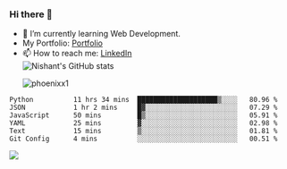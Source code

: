 ### Hi there 👋

<!--
**phoenixx1/phoenixx1** is a ✨ _special_ ✨ repository because its `README.md` (this file) appears on your GitHub profile.

Here are some ideas to get you started:

- 🔭 I’m currently working on ...
- 🌱 I’m currently learning ...
- 👯 I’m looking to collaborate on ...
- 🤔 I’m looking for help with ...
- 💬 Ask me about ...
- 📫 How to reach me: ...
- 😄 Pronouns: ...
- ⚡ Fun fact: ...
-->
- 🌱 I’m currently learning Web Development.
- My Portfolio: [Portfolio](https://phoenixx1.github.io/)
- 📫 How to reach me: [LinkedIn](https://www.linkedin.com/in/nishant-saxena-2609/)  
![Nishant's GitHub stats](https://github-readme-stats.vercel.app/api?username=phoenixx1&count_private=true)<p><img align="center" src="https://github-readme-streak-stats.herokuapp.com/?user=phoenixx1&" alt="phoenixx1" /></p>  
<!--START_SECTION:waka-->

```text
Python          11 hrs 34 mins  ████████████████████▒░░░░   80.96 %
JSON            1 hr 2 mins     █▓░░░░░░░░░░░░░░░░░░░░░░░   07.29 %
JavaScript      50 mins         █▒░░░░░░░░░░░░░░░░░░░░░░░   05.91 %
YAML            25 mins         ▓░░░░░░░░░░░░░░░░░░░░░░░░   02.98 %
Text            15 mins         ▒░░░░░░░░░░░░░░░░░░░░░░░░   01.81 %
Git Config      4 mins          ░░░░░░░░░░░░░░░░░░░░░░░░░   00.51 %
```

<!--END_SECTION:waka-->

![](https://komarev.com/ghpvc/?username=phoenixx1&style=plastic)

<!-- ![Visitor Count](https://profile-counter.glitch.me/phoenixx1/count.svg) -->
